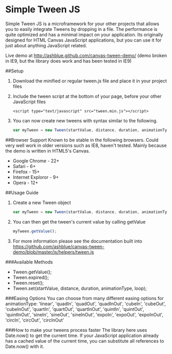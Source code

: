 Simple Tween JS
=================

Simple Tween JS is a microframework for your other projects that allows you to easily integrate Tweens by dropping in a file. The performance is quite optimized and has a minimal impact on your application. Its originally designed for HTML Canvas JavaScript applications, but you can use it for just about anything JavaScript related.

Live demo at http://ashblue.github.com/canvas-tween-demo/ (demo broken in IE9, but
the library does work and has been tested in IE9)

##Setup

1. Download the minified or regular tween.js file and place it in your project files
2. Include the tween script at the bottom of your page, before your other JavaScript files

    ```
    <script type="text/javascript" src="tween.min.js"></script>
    ```
3. You can now create new tweens with syntax similar to the following.

    ```javascript
    var myTween = new Tween(startValue, distance, duration, animationType, loop);
    ```

##Browser Support
Known to be stable in the following browsers. Could very well work in older versions
such as IE8, haven't tested. Mainly because the demo is written in HTML5's Canvas.

* Google Chrome - 22+
* Safari - 6+
* Firefox - 15+
* Internet Exploror - 9+
* Opera - 12+

##Usage Guide
1. Create a new Tween object

    ```javascript
    var myTween = new Tween(startValue, distance, duration, animationType, loop);
    ```

2. You can then get the tween's current value by calling getValue

    ```javascript
    myTween.getValue();
    ```

3. For more information please see the documentation built into https://github.com/ashblue/canvas-tween-demo/blob/master/js/helpers/tween.js

###Available Methods
* Tween.getValue();
* Tween.expired();
* Tween.reset();
* Tween.set(startValue, distance, duration, animationType, loop);

###Easing Options
You can choose from many different easing options for animationType: 'linear', 'quadIn', 'quadOut', 'quadInOut', 'cubeIn', 'cubeOut', 'cubeInOut', 'quartIn', 'quartOut', 'quartInOut', 'quintIn', 'quintOut', 'quintInOut', 'sineIn', 'sineOut', 'sineInOut', 'expoIn', 'expoOut', 'expoInOut', 'circIn', 'circOut', 'circInOut'

###How to make your tweens process faster
The library here uses Date.now() to get the current time. If your JavaScript application
already has a cached value of the current time, you can substitute all references to Date.now()
with it.